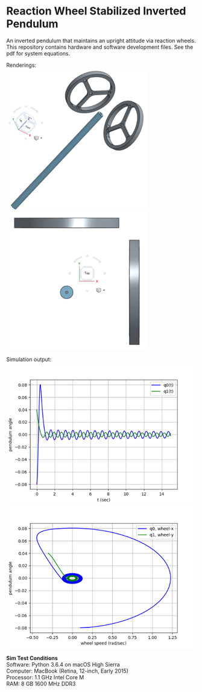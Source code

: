 # Reaction Wheel Stabilized Inverted Pendulum
An inverted pendulum that maintains an upright attitude via reaction wheels. This repository
contains hardware and software development files. See the pdf for system equations.

Renderings:<br />
<img src="sim/images/system_angle.png" width="375px"/> <img src="sim/images/system_top.png" width ="375px"/>

Simulation output:<br />
![alt text](sim/images/time_series_default.png)<br />
![alt text](sim/images/parametric_default.png)

**Sim Test Conditions**<br />
Software: Python 3.6.4 on macOS High Sierra<br />
Computer: MacBook (Retina, 12-inch, Early 2015)<br />
Processor: 1.1 GHz Intel Core M<br />
RAM: 8 GB 1600 MHz DDR3<br />
